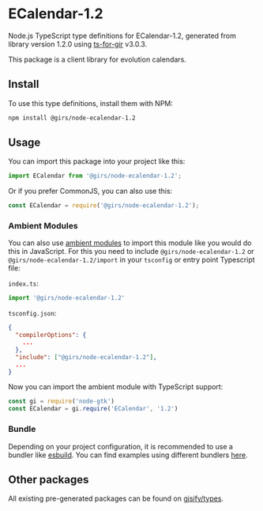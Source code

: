 
# ECalendar-1.2

Node.js TypeScript type definitions for ECalendar-1.2, generated from library version 1.2.0 using [ts-for-gir](https://github.com/gjsify/ts-for-gir) v3.0.3.

This package is a client library for evolution calendars.

## Install

To use this type definitions, install them with NPM:
```bash
npm install @girs/node-ecalendar-1.2
```

## Usage

You can import this package into your project like this:
```ts
import ECalendar from '@girs/node-ecalendar-1.2';
```

Or if you prefer CommonJS, you can also use this:
```ts
const ECalendar = require('@girs/node-ecalendar-1.2');
```

### Ambient Modules

You can also use [ambient modules](https://github.com/gjsify/ts-for-gir/tree/main/packages/cli#ambient-modules) to import this module like you would do this in JavaScript.
For this you need to include `@girs/node-ecalendar-1.2` or `@girs/node-ecalendar-1.2/import` in your `tsconfig` or entry point Typescript file:

`index.ts`:
```ts
import '@girs/node-ecalendar-1.2'
```

`tsconfig.json`:
```json
{
  "compilerOptions": {
    ...
  },
  "include": ["@girs/node-ecalendar-1.2"],
  ...
}
```

Now you can import the ambient module with TypeScript support: 

```ts
const gi = require('node-gtk')
const ECalendar = gi.require('ECalendar', '1.2')
```


### Bundle

Depending on your project configuration, it is recommended to use a bundler like [esbuild](https://esbuild.github.io/). You can find examples using different bundlers [here](https://github.com/gjsify/ts-for-gir/tree/main/examples).

## Other packages

All existing pre-generated packages can be found on [gjsify/types](https://github.com/gjsify/types).

